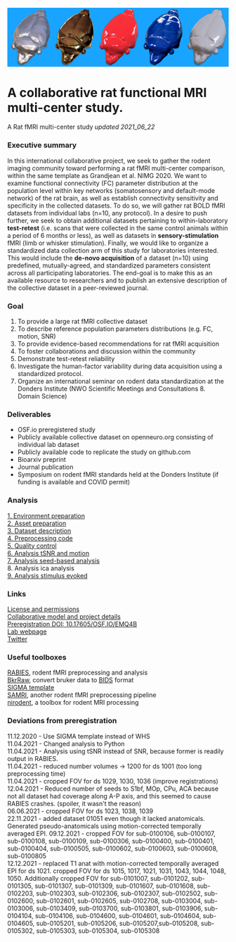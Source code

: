 ![rat art](assets/img/rat_art.png)

# A collaborative rat functional MRI multi-center study.
A Rat fMRI multi-center study
*updated 2021_06_22*

### Executive summary
In this international collaborative project, we seek to gather the rodent imaging community toward performing a rat fMRI multi-center comparison, within the same template as Grandjean et al. NIMG 2020. We want to examine functional connectivity (FC) parameter distribution at the population level within key networks (somatosensory and default-mode network) of the rat brain, as well as establish connectivity sensitivity and specificity in the collected datasets. To do so, we will gather rat BOLD fMRI datasets from individual labs (n=10, any protocol).
In a desire to push further, we seek to obtain additional datasets pertaining to within-laboratory **test-retest** (i.e. scans that were collected in the same control animals within a period of 6 months or less), as well as datasets in **sensory-stimulation** fMRI (limb or whisker stimulation). Finally, we would like to organize a standardized data collection arm of this study for laboratories interested. This would include the **de-novo acquisition** of a dataset (n=10) using predefined, mutually-agreed, and standardized parameters consistent across all participating laboratories.
The end-goal is to make this as an available resource to researchers and to publish an extensive description of the collective dataset in a peer-reviewed journal.  

### Goal
1. To provide a large rat fMRI collective dataset  
2. To describe reference population parameters distributions (e.g. FC, motion, SNR) 
3. To provide evidence-based recommendations for rat fMRI acquisition 
4. To foster collaborations and discussion within the community  
5. Demonstrate test-retest reliability  
6. Investigate the human-factor variability during data acquisition using a standardized protocol.   
7. Organize an international seminar on rodent data standardization at the Donders Institute (NWO Scientific Meetings and Consultations 8. Domain Science) 


### Deliverables
* OSF.io preregistered study
* Publicly available collective dataset on openneuro.org consisting of individual lab dataset
* Publicly available code to replicate the study on github.com
* Bioarxiv preprint
* Journal publication
* Symposium on rodent fMRI standards held at the Donders Institute (if funding is available and COVID permit)

### Analysis
[1. Environment preparation](scripts/proj_env.ipynb)  
[2. Asset preparation](scripts/proj_asset.ipynb)  
[3. Dataset description](scripts/proj_dataset.ipynb)   
[4. Preprocessing code](scripts/proj_preprocessing.md)   
[5. Quality control](scripts/proj_qa.ipynb)   
[6. Analysis tSNR and motion](scripts/proj_analysis_snr.ipynb)  
[7. Analysis seed-based analysis](scripts/proj_analysis_sba.ipynb)    
8. Analysis ica analysis    
[9. Analysis stimulus evoked](scripts/proj_analysis_stim.ipynb)    

### Links
[License and permissions](LICENSE.md)  
[Collaborative model and project details](scripts/proj_detail.md)  
[Preregistration DOI: 10.17605/OSF.IO/EMQ4B](https://osf.io/emq4b)  
[Lab webpage](https://grandjeanlab.github.io/)  
[Twitter](https://twitter.com/grandjeanlab)  

### Useful toolboxes
[RABIES](https://github.com/CoBrALab/RABIES), rodent fMRI preprocessing and analysis   
[BkrRaw](https://github.com/BrkRaw/bruker), convert bruker data to [BIDS](https://bids.neuroimaging.io/) format  
[SIGMA template](https://www.nature.com/articles/s41467-019-13575-7)   
[SAMRI](https://github.com/IBT-FMI/SAMRI), another rodent fMRI preprocessing pipeline   
[nirodent](https://github.com/nipreps/nirodents), a toolbox for rodent MRI processing   

### Deviations from preregistration
11.12.2020 - Use SIGMA template instead of WHS  
11.04.2021 - Changed analysis to Python   
11.04.2021 - Analysis using tSNR instead of SNR, because former is readily output in RABIES.  
11.04.2021 - reduced number volumes -> 1200 for ds 1001 (too long preprocessing time)   
11.04.2021 - cropped FOV for ds 1029, 1030, 1036 (improve registrations)   
12.04.2021 - Reduced number of seeds to S1bf, MOp, CPu, ACA because not all dataset had coverage along A-P axis, and this seemed to cause RABIES crashes. (spoiler, it wasn't the reason)    
06.06.2021 - cropped FOV for ds 1023, 1038, 1039   
22.11.2021 - added dataset 01051 even though it lacked anatomicals. Generated pseudo-anatomicals using motion-corrected temporally averaged EPI. 
09.12.2021 - cropped FOV for sub-0100106, sub-0100107, sub-0100108, sub-0100109, sub-0100306, sub-0100400, sub-0100401, sub-0100404, sub-0100505, sub-0100602, sub-0100603, sub-0100608, sub-0100805   
12.12.2021 - replaced T1 anat with motion-corrected temporally averaged EPI for ds 1021. cropped FOV for ds 1015, 1017, 1021, 1031, 1043, 1044, 1048, 1050. Additionally cropped FOV for  sub-0101007, sub-0101202, sub-0101305, sub-0101307, sub-0101309, sub-0101607, sub-0101608, sub-0102203, sub-0102303, sub-0102306, sub-0102307, sub-0102502, sub-0102600, sub-0102601, sub-0102605, sub-0102708, sub-0103004, sub-0103006, sub-0103409, sub-0103700, sub-0103801, sub-0103906, sub-0104104, sub-0104106, sub-0104600, sub-0104601, sub-0104604, sub-0104605, sub-0105201, sub-0105206, sub-0105207,sub-0105208, sub-0105302, sub-0105303, sub-0105304, sub-0105308



